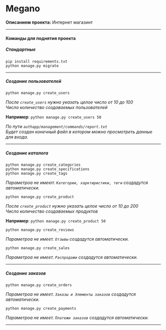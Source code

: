 # Megano
**Описанием проекта:** Интернет магазинт
________________________________
#### Команды для поднятия проекта
##### Стандартные
`pip install requirements.txt`  
`python manage.py migrate`
________________________________

##### Создание пользователей
`python manage.py create_users`  

_После `create_users` нужно указать целое число от 10 до 100_  
_Число количество создаваемых пользователей_  

**Например**: `python manage.py create_users 50`

_По пути  `authapp/management/commands/report.txt`_  
_Будет создан конечный файл в котором можно просмотреть данные для входа._
________________________________

##### Создание каталога
`python manage.py create_categories`  
`python manage.py create_specifications`  
`python manage.py create_tags`

_Параметроа не имеют. `Категории, харктиристики, теги` создадутся автоматически._
  
`python manage.py create_product`  

_После `create_product` нужно указать целое число от 10 до 200_  
_Число количество создаваемых продуктов_  

**Например**: `python manage.py create_product 50`  

`python manage.py create_reviews`  

_Параметроа не имеет. `Отзывы` создадутся автоматически._

`python manage.py create_sales`

_Параметроа не имеет. `Распродажи` создадутся автоматически._
________________________________

##### Создание заказов
`python manage.py create_orders`  

_Параметроа не имеет. `Заказы и Элементы заказов` создадутся автоматически._

`python manage.py create_payments`  

_Параметроа не имеет. `Платежи заказов` создадутся автоматически._
________________________________